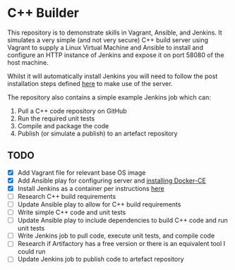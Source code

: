# C++ Builder
This repository is to demonstrate skills in Vagrant, Ansible, and Jenkins. It simulates a very simple (and not very secure) C++ build server using Vagrant to supply a Linux Virtual Machine and Ansible to install and configure an HTTP instance of Jenkins and expose it on port 58080 of the host machine.

Whilst it will automatically install Jenkins you will need to follow the post installation steps defined [here](https://www.jenkins.io/doc/book/installing/#setup-wizard) to make use of the server. 

The repository also contains a simple example Jenkins job which can:
1. Pull a C++ code repository on GitHub
2. Run the required unit tests
3. Compile and package the code
4. Publish (or simulate a publish) to an artefact repository

## TODO
- [x] Add Vagrant file for relevant base OS image
- [x] Add Ansible play for configuring server and [installing Docker-CE](https://docs.docker.com/engine/install/centos/)
- [x] Install Jenkins as a container per instructions [here](https://www.jenkins.io/doc/book/installing/#docker)
- [ ] Research C++ build requirements
- [ ] Update Ansible play to allow for C++ build requirements
- [ ] Write simple C++ code and unit tests
- [ ] Update Ansible play to include dependencies to build C++ code and run unit tests
- [ ] Write Jenkins job to pull code, execute unit tests, and compile code
- [ ] Research if Artifactory has a free version or there is an equivalent tool I could run
- [ ] Update Jenkins job to publish code to artefact repository